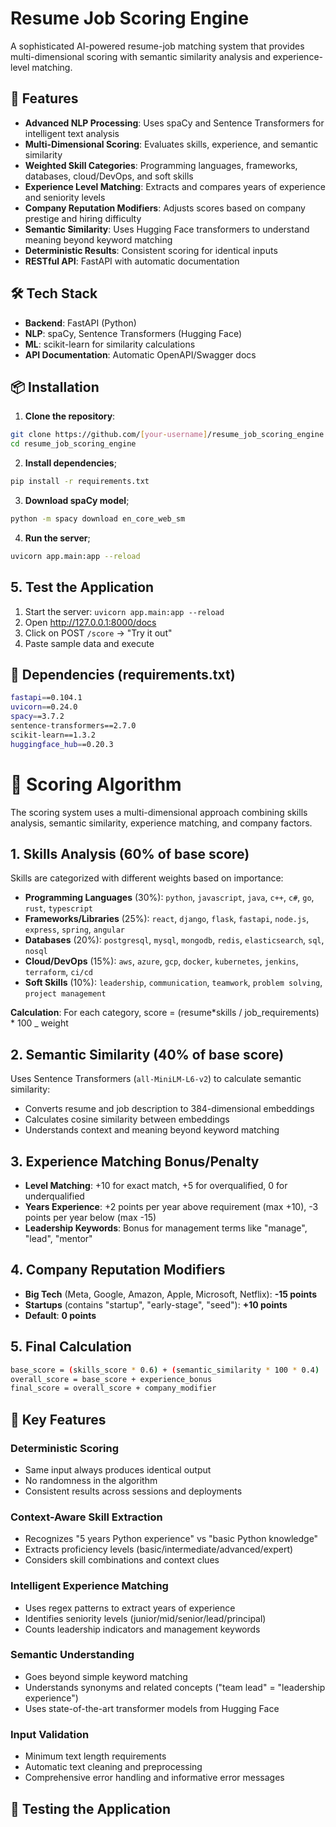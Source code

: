# Resume Job Scoring Engine

A sophisticated AI-powered resume-job matching system that provides multi-dimensional scoring with semantic similarity analysis and experience-level matching.

## 🚀 Features

- **Advanced NLP Processing**: Uses spaCy and Sentence Transformers for intelligent text analysis
- **Multi-Dimensional Scoring**: Evaluates skills, experience, and semantic similarity
- **Weighted Skill Categories**: Programming languages, frameworks, databases, cloud/DevOps, and soft skills
- **Experience Level Matching**: Extracts and compares years of experience and seniority levels
- **Company Reputation Modifiers**: Adjusts scores based on company prestige and hiring difficulty
- **Semantic Similarity**: Uses Hugging Face transformers to understand meaning beyond keyword matching
- **Deterministic Results**: Consistent scoring for identical inputs
- **RESTful API**: FastAPI with automatic documentation

## 🛠️ Tech Stack

- **Backend**: FastAPI (Python)
- **NLP**: spaCy, Sentence Transformers (Hugging Face)
- **ML**: scikit-learn for similarity calculations
- **API Documentation**: Automatic OpenAPI/Swagger docs

## 📦 Installation

1. **Clone the repository**:

```bash
git clone https://github.com/[your-username]/resume_job_scoring_engine.git
cd resume_job_scoring_engine
```

2. **Install dependencies**;

```bash
pip install -r requirements.txt
```

3. **Download spaCy model**;

```bash
python -m spacy download en_core_web_sm
```

4. **Run the server**;

```bash
uvicorn app.main:app --reload
```

## 5. **Test the Application**

1. Start the server: `uvicorn app.main:app --reload`
2. Open http://127.0.0.1:8000/docs
3. Click on POST `/score` → "Try it out"
4. Paste sample data and execute

## 🔧 Dependencies (requirements.txt)

```bash
fastapi==0.104.1
uvicorn==0.24.0
spacy==3.7.2
sentence-transformers==2.7.0
scikit-learn==1.3.2
huggingface_hub==0.20.3
```

# 🧠 Scoring Algorithm

The scoring system uses a multi-dimensional approach combining skills analysis, semantic similarity, experience matching, and company factors.

## 1. **Skills Analysis** (60% of base score)

Skills are categorized with different weights based on importance:

- **Programming Languages** (30%): `python`, `javascript`, `java`, `c++`, `c#`, `go`, `rust`, `typescript`
- **Frameworks/Libraries** (25%): `react`, `django`, `flask`, `fastapi`, `node.js`, `express`, `spring`, `angular`
- **Databases** (20%): `postgresql`, `mysql`, `mongodb`, `redis`, `elasticsearch`, `sql`, `nosql`
- **Cloud/DevOps** (15%): `aws`, `azure`, `gcp`, `docker`, `kubernetes`, `jenkins`, `terraform`, `ci/cd`
- **Soft Skills** (10%): `leadership`, `communication`, `teamwork`, `problem solving`, `project management`

**Calculation**: For each category, score = (resume*skills / job_requirements) * 100 \_ weight

## 2. **Semantic Similarity** (40% of base score)

Uses Sentence Transformers (`all-MiniLM-L6-v2`) to calculate semantic similarity:

- Converts resume and job description to 384-dimensional embeddings
- Calculates cosine similarity between embeddings
- Understands context and meaning beyond keyword matching

## 3. **Experience Matching Bonus/Penalty**

- **Level Matching**: +10 for exact match, +5 for overqualified, 0 for underqualified
- **Years Experience**: +2 points per year above requirement (max +10), -3 points per year below (max -15)
- **Leadership Keywords**: Bonus for management terms like "manage", "lead", "mentor"

## 4. **Company Reputation Modifiers**

- **Big Tech** (Meta, Google, Amazon, Apple, Microsoft, Netflix): **-15 points**
- **Startups** (contains "startup", "early-stage", "seed"): **+10 points**
- **Default**: **0 points**

## 5. **Final Calculation**

```bash
base_score = (skills_score * 0.6) + (semantic_similarity * 100 * 0.4)
overall_score = base_score + experience_bonus
final_score = overall_score + company_modifier
```

## 🎯 Key Features

### Deterministic Scoring

- Same input always produces identical output
- No randomness in the algorithm
- Consistent results across sessions and deployments

### Context-Aware Skill Extraction

- Recognizes "5 years Python experience" vs "basic Python knowledge"
- Extracts proficiency levels (basic/intermediate/advanced/expert)
- Considers skill combinations and context clues

### Intelligent Experience Matching

- Uses regex patterns to extract years of experience
- Identifies seniority levels (junior/mid/senior/lead/principal)
- Counts leadership indicators and management keywords

### Semantic Understanding

- Goes beyond simple keyword matching
- Understands synonyms and related concepts ("team lead" = "leadership experience")
- Uses state-of-the-art transformer models from Hugging Face

### Input Validation

- Minimum text length requirements
- Automatic text cleaning and preprocessing
- Comprehensive error handling and informative error messages

## 🔬 Testing the Application
